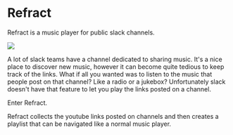 # Refract

Refract is a music player for public slack channels.

<img src="static/demo.png">
 

A lot of slack teams have a channel dedicated to sharing music. It's a nice place to discover new music, however it can become quite tedious to keep track of the links. What if all you wanted was to listen to the music that people post on that channel? Like a radio or a jukebox? Unfortunately slack doesn't have that feature to let you play the links posted on a channel.

Enter Refract.

Refract collects the youtube links posted on channels and then creates a playlist that can be navigated like a normal music player.

